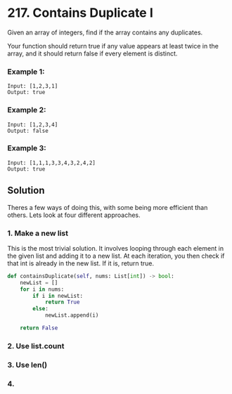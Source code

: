 # 217. Contains Duplicate I
Given an array of integers, find if the array contains any duplicates.

Your function should return true if any value appears at least twice in the array, and it should return false if every element is distinct.

### Example 1:
```
Input: [1,2,3,1]
Output: true
```

### Example 2:
```
Input: [1,2,3,4]
Output: false
```

### Example 3:
```
Input: [1,1,1,3,3,4,3,2,4,2]
Output: true
```

## Solution
Theres a few ways of doing this, with some being more efficient than others. Lets look at four different approaches.

### 1. Make a new list
This is the most trivial solution. It involves looping through each element in the given list and adding it to a new list. At each iteration, you then check if that int is already in the new list. If it is, return true.
```python
def containsDuplicate(self, nums: List[int]) -> bool:
    newList = []
    for i in nums:
        if i in newList:
            return True
        else:
            newList.append(i)

    return False
```

### 2. Use list.count

### 3. Use len()

### 4. 
